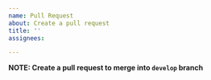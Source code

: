 ```yaml
---
name: Pull Request
about: Create a pull request
title: ''
assignees:

---
```


**NOTE: Create a pull request to merge into `develop` branch**
